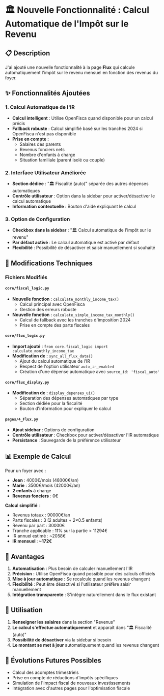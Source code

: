 # 🏛️ Nouvelle Fonctionnalité : Calcul Automatique de l'Impôt sur le Revenu

## 📋 Description

J'ai ajouté une nouvelle fonctionnalité à la page **Flux** qui calcule automatiquement l'impôt sur le revenu mensuel en fonction des revenus du foyer.

## ✨ Fonctionnalités Ajoutées

### 1. Calcul Automatique de l'IR
- **Calcul intelligent** : Utilise OpenFisca quand disponible pour un calcul précis
- **Fallback robuste** : Calcul simplifié basé sur les tranches 2024 si OpenFisca n'est pas disponible
- **Prise en compte** :
  - Salaires des parents
  - Revenus fonciers nets
  - Nombre d'enfants à charge
  - Situation familiale (parent isolé ou couple)

### 2. Interface Utilisateur Améliorée
- **Section dédiée** : "🏛️ Fiscalité (auto)" séparée des autres dépenses automatiques
- **Contrôle utilisateur** : Option dans la sidebar pour activer/désactiver le calcul automatique
- **Information contextuelle** : Bouton d'aide expliquant le calcul

### 3. Option de Configuration
- **Checkbox dans la sidebar** : "🏛️ Calcul automatique de l'impôt sur le revenu"
- **Par défaut activé** : Le calcul automatique est activé par défaut
- **Flexibilité** : Possibilité de désactiver et saisir manuellement si souhaité

## 🔧 Modifications Techniques

### Fichiers Modifiés

#### `core/fiscal_logic.py`
- **Nouvelle fonction** : `calculate_monthly_income_tax()` 
  - Calcul principal avec OpenFisca
  - Gestion des erreurs robuste
- **Nouvelle fonction** : `calculate_simple_income_tax_monthly()`
  - Calcul de fallback avec les tranches d'imposition 2024
  - Prise en compte des parts fiscales

#### `core/flux_logic.py`
- **Import ajouté** : `from core.fiscal_logic import calculate_monthly_income_tax`
- **Modification de** : `sync_all_flux_data()`
  - Ajout du calcul automatique de l'IR
  - Respect de l'option utilisateur `auto_ir_enabled`
  - Création d'une dépense automatique avec `source_id: 'fiscal_auto'`

#### `core/flux_display.py`
- **Modification de** : `display_depenses_ui()`
  - Séparation des dépenses automatiques par type
  - Section dédiée pour la fiscalité
  - Bouton d'information pour expliquer le calcul

#### `pages/4_Flux.py`
- **Ajout sidebar** : Options de configuration
- **Contrôle utilisateur** : Checkbox pour activer/désactiver l'IR automatique
- **Persistance** : Sauvegarde de la préférence utilisateur

## 📊 Exemple de Calcul

Pour un foyer avec :
- **Jean** : 4000€/mois (48000€/an)
- **Marie** : 3500€/mois (42000€/an)
- **2 enfants** à charge
- **Revenus fonciers** : 0€

**Calcul simplifié** :
- Revenus totaux : 90000€/an
- Parts fiscales : 3 (2 adultes + 2×0.5 enfants)
- Revenu par part : 30000€
- Tranche applicable : 11% sur la partie > 11294€
- IR annuel estimé : ~2058€
- **IR mensuel : ~172€**

## 🎯 Avantages

1. **Automatisation** : Plus besoin de calculer manuellement l'IR
2. **Précision** : Utilise OpenFisca quand possible pour des calculs officiels
3. **Mise à jour automatique** : Se recalcule quand les revenus changent
4. **Flexibilité** : Peut être désactivé si l'utilisateur préfère saisir manuellement
5. **Intégration transparente** : S'intègre naturellement dans le flux existant

## 🚀 Utilisation

1. **Renseigner les salaires** dans la section "Revenus"
2. **Le calcul s'effectue automatiquement** et apparaît dans "🏛️ Fiscalité (auto)"
3. **Possibilité de désactiver** via la sidebar si besoin
4. **Le montant se met à jour** automatiquement quand les revenus changent

## 🔮 Évolutions Futures Possibles

- Calcul des acomptes trimestriels
- Prise en compte de réductions d'impôts spécifiques
- Simulation de l'impact fiscal de nouveaux investissements
- Intégration avec d'autres pages pour l'optimisation fiscale
